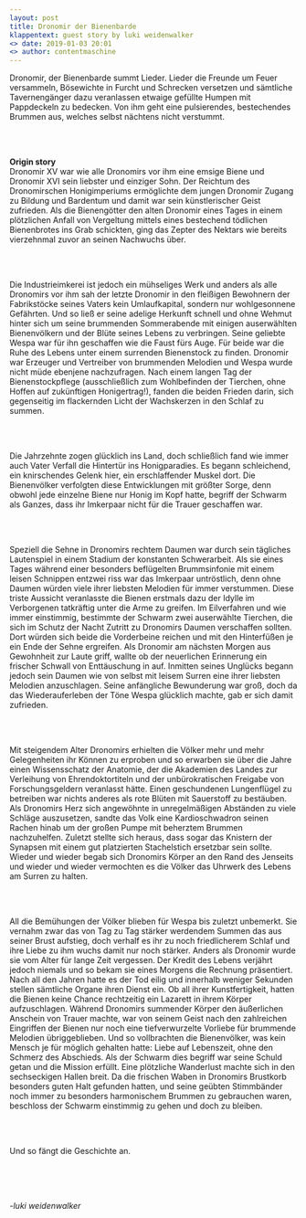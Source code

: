 ```yaml
---
layout: post
title: Dronomir der Bienenbarde
klappentext: guest story by luki weidenwalker
<> date: 2019-01-03 20:01
<> author: contentmaschine
---
```


<p style="justify">Dronomir, der Bienenbarde summt Lieder. Lieder die Freunde um Feuer versammeln,
Bösewichte in Furcht und Schrecken versetzen und sämtliche Tavernengänger dazu
veranlassen etwaige gefüllte Humpen mit Pappdeckeln zu bedecken. Von ihm geht eine
pulsierendes, bestechendes Brummen aus, welches selbst nächtens nicht verstummt.

<br><br>

<b>Origin story</b>
<br>
Dronomir XV war wie alle Dronomirs vor ihm eine emsige Biene und Dronomir XVI sein
liebster und einziger Sohn. Der Reichtum des Dronomirschen Honigimperiums
ermöglichte dem jungen Dronomir Zugang zu Bildung und Bardentum und damit war
sein künstlerischer Geist zufrieden. Als die Bienengötter den alten Dronomir eines Tages
in einem plötzlichen Anfall von Vergeltung mittels eines bestechend tödlichen
Bienenbrotes ins Grab schickten, ging das Zepter des Nektars wie bereits vierzehnmal
zuvor an seinen Nachwuchs über.

<br><br>

Die Industrieimkerei ist jedoch ein mühseliges Werk und anders als alle Dronomirs vor
ihm sah der letzte Dronomir in den fleißigen Bewohnern der Fabrikstöcke seines Vaters
kein Umlaufkapital, sondern nur wohlgesonnene Gefährten. Und so ließ er seine adelige
Herkunft schnell und ohne Wehmut hinter sich um seine brummenden Sommerabende
mit einigen auserwählten Bienenvölkern und der Blüte seines Lebens zu verbringen.
Seine geliebte Wespa war für ihn geschaffen wie die Faust fürs Auge. Für beide war die
Ruhe des Lebens unter einem surrenden Bienenstock zu finden. Dronomir war Erzeuger
und Vertreiber von brummenden Melodien und Wespa wurde nicht müde ebenjene
nachzufragen. Nach einem langen Tag der Bienenstockpflege (ausschließlich zum
Wohlbefinden der Tierchen, ohne Hoffen auf zukünftigen Honigertrag!), fanden die
beiden Frieden darin, sich gegenseitig im flackernden Licht der Wachskerzen in den
Schlaf zu summen.

<br><br>

Die Jahrzehnte zogen glücklich ins Land, doch schließlich fand wie immer auch Vater
Verfall die Hintertür ins Honigparadies. Es begann schleichend, ein knirschendes Gelenk
hier, ein erschlaffender Muskel dort. Die Bienenvölker verfolgten diese Entwicklungen
mit größter Sorge, denn obwohl jede einzelne Biene nur Honig im Kopf hatte, begriff der
Schwarm als Ganzes, dass ihr Imkerpaar nicht für die Trauer geschaffen war.

<br><br>

Speziell die Sehne in Dronomirs rechtem Daumen war durch sein tägliches Lautenspiel
in einem Stadium der konstanten Schwerarbeit. Als sie eines Tages während einer
besonders beflügelten Brummsinfonie mit einem leisen Schnippen entzwei riss war das
Imkerpaar untröstlich, denn ohne Daumen würden viele ihrer liebsten Melodien für immer
verstummen. Diese triste Aussicht veranlasste die Bienen erstmals dazu der Idylle im
Verborgenen tatkräftig unter die Arme zu greifen. Im Eilverfahren und wie immer
einstimmig, bestimmte der Schwarm zwei auserwählte Tierchen, die sich im Schutz der
Nacht Zutritt zu Dronomirs Daumen verschaffen sollten. Dort würden sich beide die 
Vorderbeine reichen und mit den Hinterfüßen je ein Ende der Sehne ergreifen. Als
Dronomir am nächsten Morgen aus Gewohnheit zur Laute griff, wallte ob der neuerlichen
Erinnerung ein frischer Schwall von Enttäuschung in auf. Inmitten seines Unglücks
begann jedoch sein Daumen wie von selbst mit leisem Surren eine ihrer liebsten
Melodien anzuschlagen. Seine anfängliche Bewunderung war groß, doch da das
Wiederauferleben der Töne Wespa glücklich machte, gab er sich damit zufrieden.

<br><br>

Mit steigendem Alter Dronomirs erhielten die Völker mehr und mehr Gelegenheiten ihr
Können zu erproben und so erwarben sie über die Jahre einen Wissensschatz der
Anatomie, der die Akademien des Landes zur Verleihung von Ehrendoktortiteln und der
unbürokratischen Freigabe von Forschungsgeldern veranlasst hätte. Einen
geschundenen Lungenflügel zu betreiben war nichts anderes als rote Blüten mit
Sauerstoff zu bestäuben. Als Dronomirs Herz sich angewöhnte in unregelmäßigen
Abständen zu viele Schläge auszusetzen, sandte das Volk eine Kardioschwadron seinen
Rachen hinab um der großen Pumpe mit beherztem Brummen nachzuhelfen. Zuletzt
stellte sich heraus, dass sogar das Knistern der Synapsen mit einem gut platzierten
Stachelstich ersetzbar sein sollte. Wieder und wieder begab sich Dronomirs Körper an
den Rand des Jenseits und wieder und wieder vermochten es die Völker das Uhrwerk
des Lebens am Surren zu halten.

<br><br>

All die Bemühungen der Völker blieben für Wespa bis zuletzt unbemerkt. Sie vernahm
zwar das von Tag zu Tag stärker werdendem Summen das aus seiner Brust aufstieg,
doch verhalf es ihr zu noch friedlicherem Schlaf und ihre Liebe zu ihm wuchs damit nur
noch stärker. Anders als Dronomir wurde sie vom Alter für lange Zeit vergessen. Der
Kredit des Lebens verjährt jedoch niemals und so bekam sie eines Morgens die
Rechnung präsentiert. Nach all den Jahren hatte es der Tod eilig und innerhalb weniger
Sekunden stellen sämtliche Organe ihren Dienst ein. Ob all ihrer Kunstfertigkeit, hatten
die Bienen keine Chance rechtzeitig ein Lazarett in ihrem Körper aufzuschlagen.
Während Dronomirs summender Körper den äußerlichen Anschein von Trauer machte,
war von seinem Geist nach den zahlreichen Eingriffen der Bienen nur noch eine
tiefverwurzelte Vorliebe für brummende Melodien übriggeblieben. Und so vollbrachten
die Bienenvölker, was kein Mensch je für möglich gehalten hatte: Liebe auf Lebenszeit,
ohne den Schmerz des Abschieds. Als der Schwarm dies begriff war seine Schuld getan
und die Mission erfüllt. Eine plötzliche Wanderlust machte sich in den sechseckigen
Hallen breit. Da die frischen Waben in Dronomirs Brustkorb besonders guten Halt
gefunden hatten, und seine geübten Stimmbänder noch immer zu besonders
harmonischem Brummen zu gebrauchen waren, beschloss der Schwarm einstimmig zu
gehen und doch zu bleiben. 

<br><br>

Und so fängt die Geschichte an.

<br><br><br>

<i>-luki weidenwalker</i>

</p>
